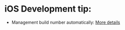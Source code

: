 # iOS Development tip:




* Management build number automatically: [More details](./BuildNumberManagement.md)
